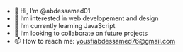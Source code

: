 - 👋 Hi, I’m @abdessamed01
- 👀 I’m interested in web developement and design
- 🌱 I’m currently learning JavaScript
- 💞️ I’m looking to collaborate on future projects
- 📫 How to reach me: yousfiabdessamed76@gmail.com

<!---
abdessamed01/abdessamed01 is a ✨ special ✨ repository because its `README.md` (this file) appears on your GitHub profile.
You can click the Preview link to take a look at your changes.
--->

